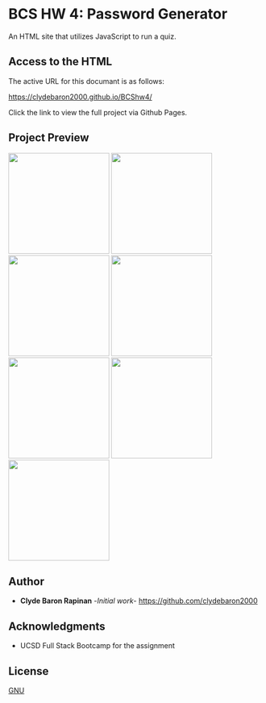 # BCS HW 4: Password Generator

An HTML site that utilizes JavaScript to run a quiz.

## Access to the HTML

The active URL for this documant is as follows:

https://clydebaron2000.github.io/BCShw4/

Click the link to view the full project via Github Pages.

## Project Preview

<img src="Assets/mainpage.PNG"  width="200px"/>
<img src="Assets/length.PNG"  width="200px"/>
<img src="Assets/lower.PNG"  width="200px"/>
<img src="Assets/upper.PNG"  width="200px"/>
<img src="Assets/num.PNG"  width="200px"/>
<img src="Assets/spec.PNG"  width="200px"/>
<img src="Assets/final.PNG"  width="200px"/>

## Author

* **Clyde Baron Rapinan** -*Initial work*- https://github.com/clydebaron2000

## Acknowledgments

* UCSD Full Stack Bootcamp for the assignment

## License

[GNU](https://choosealicense.com/licenses/gpl-3.0/)